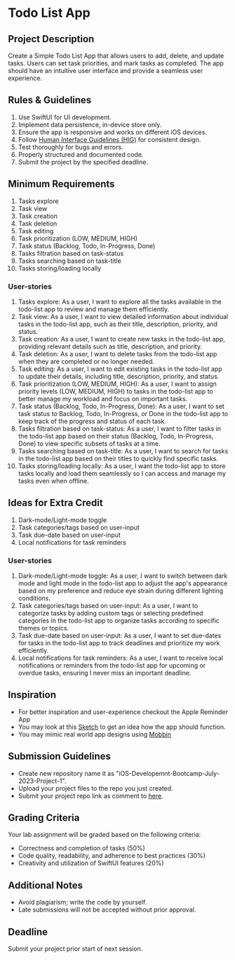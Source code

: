 # Todo List App

## Project Description

Create a Simple Todo List App that allows users to add, delete, and update tasks. Users can set task priorities, and mark tasks as completed. The app should have an intuitive user interface and provide a seamless user experience.

## Rules & Guidelines

1. Use SwiftUI for UI development.
1. Implement data persistence, in-device store only.
1. Ensure the app is responsive and works on different iOS devices.
1. Follow [Human Interface Guidelines (HIG)](https://developer.apple.com/design/human-interface-guidelines/) for consistent design.
1. Test thoroughly for bugs and errors.
1. Properly structured and documented code.
1. Submit the project by the specified deadline.

## Minimum Requirements

1. Tasks explore
1. Task view
1. Task creation
1. Task deletion
1. Task editing
1. Task prioritization (LOW, MEDIUM, HIGH)
1. Task status (Backlog, Todo, In-Progress, Done)
1. Tasks filtration based on task-status
1. Tasks searching based on task-title
1. Tasks storing/loading locally

### User-stories

1. Tasks explore: As a user, I want to explore all the tasks available in the todo-list app to review and manage them efficiently.
1. Task view: As a user, I want to view detailed information about individual tasks in the todo-list app, such as their title, description, priority, and status.
1. Task creation: As a user, I want to create new tasks in the todo-list app, providing relevant details such as title, description, and priority.
1. Task deletion: As a user, I want to delete tasks from the todo-list app when they are completed or no longer needed.
1. Task editing: As a user, I want to edit existing tasks in the todo-list app to update their details, including title, description, priority, and status.
1. Task prioritization (LOW, MEDIUM, HIGH): As a user, I want to assign priority levels (LOW, MEDIUM, HIGH) to tasks in the todo-list app to better manage my workload and focus on important tasks.
1. Task status (Backlog, Todo, In-Progress, Done): As a user, I want to set task status to Backlog, Todo, In-Progress, or Done in the todo-list app to keep track of the progress and status of each task.
1. Tasks filtration based on task-status: As a user, I want to filter tasks in the todo-list app based on their status (Backlog, Todo, In-Progress, Done) to view specific subsets of tasks at a time.
1. Tasks searching based on task-title: As a user, I want to search for tasks in the todo-list app based on their titles to quickly find specific tasks.
1. Tasks storing/loading locally: As a user, I want the todo-list app to store tasks locally and load them seamlessly so I can access and manage my tasks even when offline.

## Ideas for Extra Credit

1. Dark-mode/Light-mode toggle
1. Task categories/tags based on user-input
1. Task due-date based on user-input
1. Local notifications for task reminders

### User-stories

1. Dark-mode/Light-mode toggle: As a user, I want to switch between dark mode and light mode in the todo-list app to adjust the app's appearance based on my preference and reduce eye strain during different lighting conditions.
1. Task categories/tags based on user-input: As a user, I want to categorize tasks by adding custom tags or selecting predefined categories in the todo-list app to organize tasks according to specific themes or topics.
1. Task due-date based on user-input: As a user, I want to set due-dates for tasks in the todo-list app to track deadlines and prioritize my work efficiently.
1. Local notifications for task reminders: As a user, I want to receive local notifications or reminders from the todo-list app for upcoming or overdue tasks, ensuring I never miss an important deadline.

## Inspiration

- For better inspiration and user-experience checkout the Apple Reminder App
- You may look at this [Sketch](https://excalidraw.com/#json=DQlPVdsgb2TjTmiYoIlE4,hW1FAH6VY_UNNLzFMd00Bg) to get an idea how the app should function.
- You may mimic real world app designs using [Mobbin](https://mobbin.com/browse/ios/screens?sort=popularity) 

## Submission Guidelines

- Create new repository name it as "iOS-Developemnt-Bootcamp-July-2023-Project-1".
- Upload your project files to the repo you just created.
- Submit your project repo link as comment to [here](https://github.com/learning-bootcamps/iOS-Development-Bootcamp-July-2023/issues/16).

## Grading Criteria

Your lab assignment will be graded based on the following criteria:

- Correctness and completion of tasks (50%)
- Code quality, readability, and adherence to best practices (30%)
- Creativity and utilization of SwiftUI features (20%)

## Additional Notes

- Avoid plagiarism; write the code by yourself.
- Late submissions will not be accepted without prior approval.

## Deadline

Submit your project prior start of next session.
